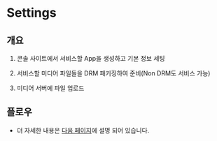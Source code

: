 # Settings

## 개요
1. 콘솔 사이트에서 서비스할 App을 생성하고 기본 정보 세팅

2. 서비스할 미디어 파일들을 DRM 패키징하여 준비(Non DRM도 서비스 가능)

3. 미디어 서버에 파일 업로드

## 플로우

* 더 자세한 내용은 [다음 페이지](./flow.md)에 설명 되어 있습니다.
